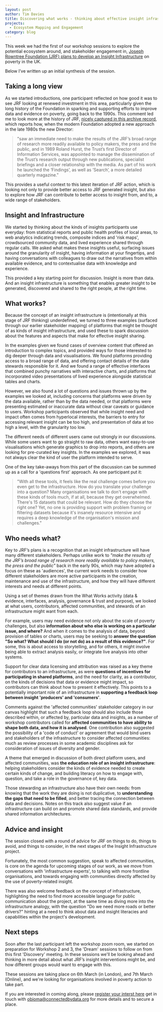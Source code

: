 ```yaml
---
layout: post
author: Tim Davies
title: Discovering what works - thinking about effective insight infrastructures
projects: 
  - Ecosystem Mapping and Engagement
category: blog
---
```


This week we had the first of our workshop sessions to explore the potential ecosystem around, and stakeholder engagement in, [Joseph Rowntree Foundation (JRF) plans to develop an Insight Infrastructure](http://connectedbydata.org/projects/2022-jrf-ecosystem) on poverty in the UK.

Below I’ve written up an initial synthesis of the session. 

<!--more-->

## Taking a long view

As we started introductions, one participant reflected on how good it was to see JRF looking at renewed investment in this area, particularly given the long history of the Foundation in sparking and supporting efforts to improve data and evidence on poverty, going back to the 1990s. This comment led me to look more at the history of JRF, [nicely captured in this archive record](https://archiveshub.jisc.ac.uk/search/archives/718a6d94-c0e7-3050-b1b2-b1b265fe601f), which reports how, when the modern Foundation adopted a new approach in the late 1980s the new Director:

> "saw an immediate need to make the results of the JRF’s broad range of research more readily available to policy makers, the press and the public, and in 1989 Roland Hurst, the Trust’s first Director of Information Services, was appointed to manage the dissemination of the Trust’s research output through new publications, specialist briefings and a closer relationship with the media. As part of his work he launched the ‘Findings’, as well as ‘Search’, a more detailed quarterly magazine."

This provides a useful context to this latest iteration of JRF action, which is looking not only to provide better access to JRF generated insight, but also to explore how JRF can contribute to better access to insight from, and to, a wide range of stakeholders.


## Insight and Infrastructure

We started by thinking about the kinds of insights participants use everyday: from statistical reports and public health profiles of local areas, to web analytics indicating trends, composite indices and 'risk maps', crowdsourced community data, and lived experience shared through regular calls. We asked what makes these insights useful, surfacing issues around the granularity of insight, having information at your fingertips, and having conversations with colleagues to draw out the narratives from within available evidence, and to contextualise data with knowledge and experience.

This provided a key starting point for discussion. Insight is more than data. And an insight infrastructure is something that enables greater insight to be generated, discovered and shared to the right people, at the right time.


## What works?

Because the concept of an insight infrastructure is (intentionally at this stage of JRF thinking) underdefined, we turned to three examples (surfaced through our earlier stakeholder mapping) of platforms that might be thought of as kinds of insight infrastructure, and used these to spark discussion about the features and aspects that make for effective insight sharing.

In the examples given we found cases of overview content that offered an introduction to complex topics, and provided ways for those interested to dig deeper through data and visualisations. We found platforms providing access to a broad range of data, and offering contact details of the data stewards responsible for it. And we found a range of effective interfaces that combined punchy narratives with interactive charts, and platforms that incorporated video presentations of lived experience alongside statistical tables and charts.

However, we also found a lot of questions and issues thrown up by the examples we looked at, including concerns that platforms were driven by the data available, rather than by the data needed, or that platforms were presenting estimated or inaccurate data without clear caveats or guidance to users. Workshop participants observed that while insight need and impact often comes from hyperlocal interests, the barriers to entry for accessing relevant insight can be too high, and presentation of data at too high a level, with the granularity too low.

The different needs of different users came out strongly in our discussions. While some users want to go straight to raw data, others want easy-to-use visualisations which generate graphics to drop into reports, and others are looking for pre-curated key insights. In the examples we explored, it was not always clear the kind of user the platform intended to serve.

One of the key take-aways from this part of the discussion can be summed up as a call for a 'questions first' approach. As one participant put it:


> "With all these tools, it feels like the real challenge comes before you even get to the infrastructure. How do you translate your challenge into a question? Many organisations we talk to don't engage with these kinds of tools much, if at all, because they get overwhelmed. There's 15 datasets that could be relevant. How do they choose the right one? Yet, no one is providing support with problem framing or filtering datasets because it's insanely resource intensive and requires a deep knowledge of the organisation's mission and challenges."


## Who needs what?

Key to JRF’s plans is a recognition that an insight infrastructure will have many different stakeholders. Perhaps unlike work to _"make the results of the JRF’s broad range of research more readily available to policy makers, the press and the public"_ back in the early 90s, which may have adopted a focus on these as 'audiences', the current work needs to consider how different stakeholders are more active participants in the creation, maintenance and use of the infrastructure, and how they will have different interests and needs at different points.

Using a set of themes drawn from the What Works activity (data & evidence, interfaces, analysis, governance & trust and purpose), we looked at what users, contributors, affected communities, and stewards of an infrastructure might want from each.

For example, users may need evidence not only about the scale of poverty challenges, but also **information about who else is working on a particular issue, and where?** And when it comes to the analysis of data, beyond provision of tables or charts, users may be seeking to **answer the question "So what? What should I do (or not do) as a result of this evidence?"**. For some, this is about access to storytelling, and for others, it might involve being able to extract analysis easily, or integrate live analysis into other systems.

Support for clear data licensing and attribution was raised as a key theme for contributors to an infrastructure, as were **questions of incentives for participating in shared platforms**, and the need for clarity, as a contributor, on the kinds of decisions that data or evidence might impact, so contributors can think about how to present it effectively. This points to a potentially important role of an infrastructure in **supporting a feedback loop between insight 'producers' and 'consumers'**.

Comments against the 'affected communities' stakeholder category in our canvas highlight that such a feedback loop should also include those described within, or affected by, particular data and insights, as a number of workshop contributors called for **affected communities to have ability to shape both data, and how it is analysed**. One contribution also suggested the possibility of a 'code of conduct' or agreement that would bind users and stakeholders of the infrastructure to consider affected communities: much as review processes in some academic disciplines ask for consideration of issues of diversity and gender.

A theme that emerged in discussion of both direct platform users, and affected communities, was **the education role of an insight infrastructure**: helping stakeholders consider the kinds of evidence needed to create certain kinds of change, and building literacy on how to engage with, question, and take a role in the governance of, key data.

Those stewarding an infrastructure also have their own needs: from knowing that the work they are doing is not duplicative, to **understanding the gaps that need to be filled**, and better tracing the connection between data and decisions. Notes on this track also suggest value if an infrastructure can build on and promote shared data standards, and provide shared information architectures.


## Advice and insight

The session closed with a round of advice for JRF on things to do, things to avoid, and things to consider, in the next stages of the Insight Infrastructure project.

Fortunately, the most common suggestion, speak to affected communities, is core on the agenda for upcoming stages of our work, as we move from conversations with 'infrastructure experts', to talking with more frontline organisations, and towards engaging with communities directly affected by the use of poverty-related insight.

There was also welcome feedback on the concept of infrastructure, highlighting the need to find more accessible language for public communication about the project, at the same time as diving more into the infrastructure analogy, with the question "Do we need more roads or better drivers?" hinting at a need to think about data and insight literacies and capabilities within the project's development.


## Next steps

Soon after the last participant left the workshop zoom room, we started on preparation for Workshop 2 and 3, the 'Dream' sessions to follow on from this first 'Discovery' meeting. In these sessions we'll be looking ahead and thinking in more detail about what JRF’s insight interventions might be, and how different groups would want to engage with this.

These sessions are taking place on 6th March (in London), and 7th March (Online), and we're looking for organisations involved in poverty action to take part.

If you are interested in coming along, please [register your interst here](https://airtable.com/shrSucwiRDPdEchuU) get in touch with [obioma@connectedbydata.org](mailto:obioma@connectedbydata.org) for more details and to secure a place.

